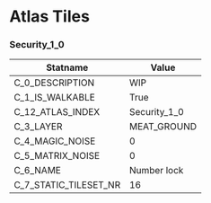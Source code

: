 

# Atlas Tiles





### Security_1_0
| Statname | Value | 
|  --  |  --  | 
| C_0_DESCRIPTION | WIP                      | 
| C_1_IS_WALKABLE | True | 
| C_12_ATLAS_INDEX | Security_1_0 | 
| C_3_LAYER | MEAT_GROUND | 
| C_4_MAGIC_NOISE | 0 | 
| C_5_MATRIX_NOISE | 0 | 
| C_6_NAME | Number lock | 
| C_7_STATIC_TILESET_NR | 16 | 

